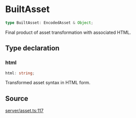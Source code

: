 # BuiltAsset

```ts
type BuiltAsset: EncodedAsset & Object;
```

Final product of asset transformation with associated HTML.

## Type declaration

### html

```ts
html: string;
```

Transformed asset syntax in HTML form.

## Source

[server/asset.ts:117](https://github.com/Elringus/Imgit/blob/fc320a2/src/server/asset.ts#L117)

